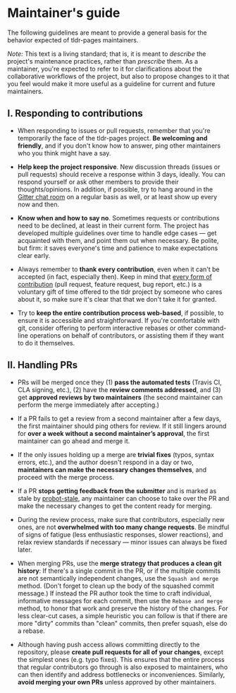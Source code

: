 # Maintainer's guide

The following guidelines are meant to provide a general basis
for the behavior expected of tldr-pages maintainers.

*Note:* This text is a living standard;
that is, it is meant to *describe* the project's maintenance practices,
rather than *prescribe* them.
As a maintainer, you're expected to refer to it for clarifications
about the collaborative workflows of the project,
but also to propose changes to it
that you feel would make it more useful
as a guideline for current and future maintainers.

## I. Responding to contributions

- When responding to issues or pull requests,
  remember that you're temporarily the face of the tldr-pages project.
  **Be welcoming and friendly**, and if you don't know how to answer,
  ping other maintainers who you think might have a say.

- **Help keep the project responsive**.
  New discussion threads (issues or pull requests)
  should receive a response within 3 days, ideally.
  You can respond yourself
  or ask other members to provide their thoughts/opinions.
  In addition, if possible, try to hang around in the
  [Gitter chat room](https://gitter.im/tldr-pages/tldr)
  on a regular basis as well, or at least show up every now and then.

- **Know when and how to say no**.
  Sometimes requests or contributions need to be declined,
  at least in their current form.
  The project has developed multiple guidelines over time to handle edge cases
  — get acquainted with them, and point them out when necessary.
  Be polite, but firm: it saves everyone's time and patience
  to make expectations clear early.

- Always remember to **thank every contribution**,
  even when it can't be accepted (in fact, especially then).
  Keep in mind that
  [every form of contribution](https://github.com/kentcdodds/all-contributors)
  (pull request, feature request, bug report, etc.)
  is a voluntary gift of time offered to the tldr project
  by someone who cares about it,
  so make sure it's clear that that we don't take it for granted.

- Try to **keep the entire contribution process web-based**, if possible,
  to ensure it is accessible and straightforward.
  If you're comfortable with git, consider offering to perform
  interactive rebases or other command-line operations
  on behalf of contributors,
  or assisting them if they want to do it themselves.

## II. Handling PRs

- PRs will be merged once they
  (1) **pass the automated tests** (Travis CI, CLA signing, etc.),
  (2) have the **review comments addressed**, and
  (3) get **approved reviews by two maintainers**
  (the second maintainer can perform the merge immediately after accepting.)

- If a PR fails to get a review from a second maintainer after a few days,
  the first maintainer should ping others for review. If it still lingers around
  for **over a week without a second maintainer’s approval**,
  the first maintainer can go ahead and merge it.

- If the only issues holding up a merge are **trivial fixes**
  (typos, syntax errors, etc.), and the author doesn't respond in a day or two,
  **maintainers can make the necessary changes themselves**,
  and proceed with the merge process.

- If a PR **stops getting feedback from the submitter** and is marked as stale
  by [probot-stale](../.github/stale.yml),
  any maintainer can choose to take over the PR
  and make the necessary changes to get the content ready for merging.

- During the review process, make sure that contributors, especially new ones,
  are not **overwhelmed with too many change requests**.
  Be mindful of signs of fatigue (less enthusiastic responses, slower reactions),
  and relax review standards if necessary — minor issues can always be fixed later.

- When merging PRs, use the **merge strategy that produces a clean git history**:
  If there's a single commit in the PR,
  or if the multiple commits are not semantically independent changes,
  use the `Squash and merge` method.
  (Don't forget to clean up the body of the squashed commit message.)
  If instead the PR author took the time to craft
  individual, informative messages for each commit,
  then use the `Rebase and merge` method,
  to honor that work and preserve the history of the changes.
  For less clear-cut cases, a simple heuristic you can follow
  is that if there are more "dirty" commits than "clean" commits,
  then prefer squash, else do a rebase.

- Although having push access allows committing directly to the repository,
  please **create pull requests for all of your changes**,
  except the simplest ones (e.g. typo fixes).
  This ensures that the entire process that regular contributors go through
  is also exposed to maintainers,
  who can then identify and address bottlenecks or inconveniences.
  Similarly, **avoid merging your own PRs** unless approved by other maintainers.
